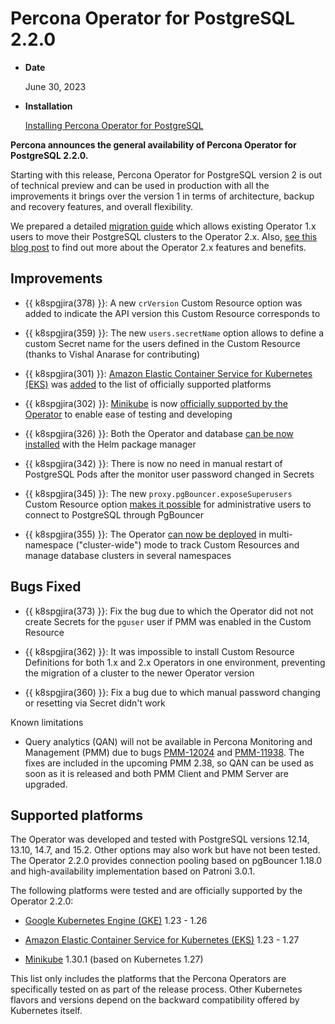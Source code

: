 # Percona Operator for PostgreSQL 2.2.0

* **Date**

    June 30, 2023

* **Installation**

    [Installing Percona Operator for PostgreSQL](System-Requirements.md#installation-guidelines) 


**Percona announces the general availability of Percona Operator for PostgreSQL 2.2.0.**

Starting with this release, Percona Operator for PostgreSQL version 2 is out of technical preview and can be used in production with all the improvements it brings over the version 1 in terms of architecture, backup and recovery features, and overall flexibility.

We prepared a detailed [migration guide](../update.md) which allows existing Operator 1.x users to move their PostgreSQL clusters to the Operator 2.x. Also, [see this blog post](https://www.percona.com/blog/announcing-the-general-availability-of-percona-operator-for-postgresql-version-2/) to find out more about the Operator 2.x features and benefits.

## Improvements

* {{ k8spgjira(378) }}:  A new `crVersion` Custom Resource option was added to indicate the API version this Custom Resource corresponds to

* {{ k8spgjira(359) }}: The new `users.secretName` option allows to define a custom Secret name for the users defined in the Custom Resource (thanks to Vishal Anarase for contributing)

* {{ k8spgjira(301) }}: [Amazon Elastic Container Service for Kubernetes (EKS)](https://aws.amazon.com) was [added](../eks.md) to the list of officially supported platforms

* {{ k8spgjira(302) }}: [Minikube](https://github.com/kubernetes/minikube) is now [officially supported by the Operator](../minikube.md) to enable ease of testing and developing

* {{ k8spgjira(326) }}: Both the Operator and database [can be now installed](../helm.md) with the Helm package manager

* {{ k8spgjira(342) }}: There is now no need in manual restart of PostgreSQL Pods after the monitor user password changed in Secrets 

* {{ k8spgjira(345) }}: The new `proxy.pgBouncer.exposeSuperusers` Custom Resource option [makes it possible](../users.md) for administrative users to connect to PostgreSQL through PgBouncer

* {{ k8spgjira(355) }}: The Operator [can now be deployed](../cluster-wide.md) in multi-namespace ("cluster-wide") mode to track Custom Resources and manage database clusters in several namespaces

## Bugs Fixed

* {{ k8spgjira(373) }}: Fix the bug due to which the Operator did not not create Secrets for the `pguser` user if PMM was enabled in the Custom Resource

* {{ k8spgjira(362) }}: It was impossible to install Custom Resource Definitions for both 1.x and 2.x Operators in one environment, preventing the migration of a cluster to the newer Operator version

* {{ k8spgjira(360) }}: Fix a bug due to which manual password changing or resetting via Secret didn't work

Known limitations

* Query analytics (QAN) will not be available in Percona Monitoring and Management (PMM) due to bugs [PMM-12024](https://jira.percona.com/browse/PMM-12024) and [PMM-11938](https://jira.percona.com/browse/PMM-11938). The fixes are included in the upcoming PMM 2.38, so QAN can be used as soon as it is released and both PMM Client and PMM Server are upgraded.

## Supported platforms

The Operator was developed and tested with PostgreSQL versions 12.14, 13.10, 14.7, and 15.2. Other options may also work but have not been tested. The Operator 2.2.0 provides connection pooling based on pgBouncer 1.18.0 and high-availability implementation based on Patroni 3.0.1.

The following platforms were tested and are officially supported by the Operator
2.2.0:

* [Google Kubernetes Engine (GKE)](https://cloud.google.com/kubernetes-engine) 1.23 - 1.26

* [Amazon Elastic Container Service for Kubernetes (EKS)](https://aws.amazon.com) 1.23 - 1.27

* [Minikube](https://github.com/kubernetes/minikube) 1.30.1 (based on Kubernetes 1.27)

This list only includes the platforms that the Percona Operators are specifically tested on as part of the release process. Other Kubernetes flavors and versions depend on the backward compatibility offered by Kubernetes itself.

